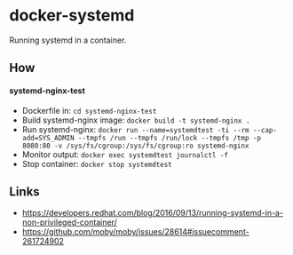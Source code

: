 # docker-systemd
Running systemd in a container.

## How
#### systemd-nginx-test

- Dockerfile in: `cd systemd-nginx-test`
- Build systemd-nginx image: `docker build -t systemd-nginx .`
- Run systemd-nginx: `docker run --name=systemdtest -ti --rm --cap-add=SYS_ADMIN --tmpfs /run --tmpfs /run/lock --tmpfs /tmp -p 8080:80 -v /sys/fs/cgroup:/sys/fs/cgroup:ro systemd-nginx`
- Monitor output: `docker exec systemdtest journalctl -f`
- Stop container: `docker stop systemdtest`

## Links

- https://developers.redhat.com/blog/2016/09/13/running-systemd-in-a-non-privileged-container/
- https://github.com/moby/moby/issues/28614#issuecomment-261724902
